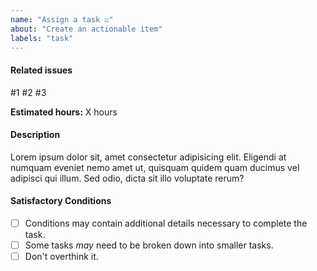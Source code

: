 ```yaml
---
name: "Assign a task ☑️"
about: "Create an actionable item"
labels: "task"
---
```


<!-- User stories and bugs are broken down in to tasks. -->

#### Related issues

<!-- Tag related stories that this task is related to -->

#1 #2 #3

**Estimated hours:** X hours

#### Description

<!-- What needs to be done? How will this resolve the related issue? -->

Lorem ipsum dolor sit, amet consectetur adipisicing elit. Eligendi at numquam eveniet nemo amet ut, quisquam quidem quam ducimus vel adipisci qui illum. Sed odio, dicta sit illo voluptate rerum?

#### Satisfactory Conditions

- [ ] Conditions may contain additional details necessary to complete the task.
- [ ] Some tasks _may_ need to be broken down into smaller tasks.
- [ ] Don't overthink it.
